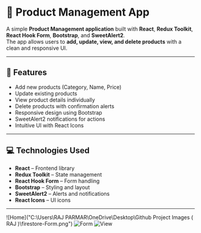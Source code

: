 # 🛒 Product Management App

A simple **Product Management application** built with **React**, **Redux Toolkit**, **React Hook Form**, **Bootstrap**, and **SweetAlert2**.  
The app allows users to **add, update, view, and delete products** with a clean and responsive UI.

---

## 🧩 Features

- Add new products (Category, Name, Price)
- Update existing products
- View product details individually
- Delete products with confirmation alerts
- Responsive design using Bootstrap
- SweetAlert2 notifications for actions
- Intuitive UI with React Icons

---

## 💻 Technologies Used

- **React** – Frontend library
- **Redux Toolkit** – State management
- **React Hook Form** – Form handling
- **Bootstrap** – Styling and layout
- **SweetAlert2** – Alerts and notifications
- **React Icons** – UI icons

---

![Home]("C:\Users\RAJ PARMAR\OneDrive\Desktop\Github Project Images ( RAJ )\firestore-Form.png")
![Form](images/form.png)
![View](images/view.png)

